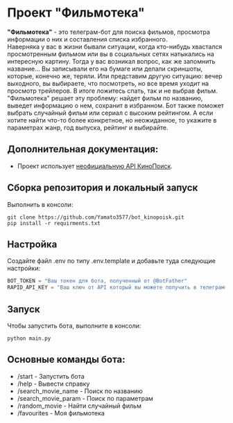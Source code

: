 # Проект "Фильмотека"

**"Фильмотека"** - это телеграм-бот для поиска фильмов, просмотра информации о них и составления списка избранного.  
Наверняка у вас в жизни бывали ситуации, когда кто-нибудь хвастался просмотренным фильмом или вы в социальных сетях
натыкались на интересную картину. Тогда у вас возникал вопрос, как же запомнить название... Вы записывали его на бумаге
или делали скриншоты, которые, конечно же, теряли. Или представим другую ситуацию: вечер выходного, вы выбираете, 
что посмотреть, но все время уходит на просмотр
трейлеров. В итоге ложитесь спать, так и не выбрав фильм.  
"Фильмотека" решает эту проблему: найдет фильм по названию, выведет информацию о нем, сохранит в избранном. 
Бот также поможет выбрать случайный фильм или сериал с высоким рейтингом. 
А если хотите найти что-то более конкретное,
но неожиданное, то укажите в параметрах жанр, год выпуска, рейтинг и выбирайте.

## Дополнительная документация:

- Проект использует [неофициальную API КиноПоиск](https://api.kinopoisk.dev/documentation).

## Сборка репозитория и локальный запуск

Выполнить в консоли:
```commandline 
git clone https://github.com/Yamato3577/bot_kinopoisk.git
pip install -r requirments.txt
```

## Настройка
Создайте файл .env по типу .env.template и добавьте туда следующие настройки:
```python
BOT_TOKEN = "Ваш токен для бота, полученный от @BotFather"
RAPID_API_KEY = "Ваш ключ от API который вы можете получить в телеграм-боте @kinopoiskdev_bot"
```

## Запуск
Чтобы запустить бота, выполните в консоли:

`python main.py `

## Основные команды бота:

- /start - Запустить бота
- /help - Вывести справку
- /search_movie_name - Поиск по названию
- /search_movie_param - Поиск по параметрам
- /random_movie - Найти случайный фильм
- /favourites - Моя фильмотека

